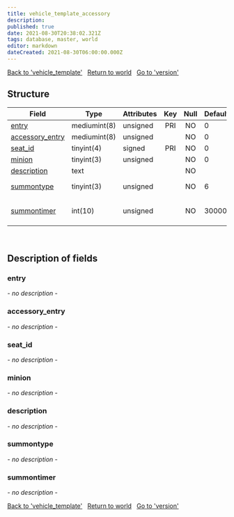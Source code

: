 ```yaml
---
title: vehicle_template_accessory
description: 
published: true
date: 2021-08-30T20:38:02.321Z
tags: database, master, world
editor: markdown
dateCreated: 2021-08-30T06:00:00.000Z
---
```


<a href="https://dev.trinitycore.info/en/database/master/world/vehicle_template" class="mt-5 v-btn v-btn--depressed v-btn--flat v-btn--outlined theme--light v-size--default darkblue--text text--lighten-3"><span class="v-btn__content"><i aria-hidden="true" class="v-icon notranslate v-icon--left mdi mdi-arrow-left theme--light"></i><span>Back to 'vehicle_template'</span></span></a>&nbsp;&nbsp;&nbsp;<a href="https://dev.trinitycore.info/en/database/master/world/home" class="mt-5 v-btn v-btn--depressed v-btn--flat v-btn--outlined theme--light v-size--default darkblue--text text--lighten-3"><span class="v-btn__content"><i aria-hidden="true" class="v-icon notranslate v-icon--left mdi mdi-home-outline theme--light"></i><span>Return to world</span></span></a>&nbsp;&nbsp;&nbsp;<a href="https://dev.trinitycore.info/en/database/master/world/version" class="mt-5 v-btn v-btn--depressed v-btn--flat v-btn--outlined theme--light v-size--default darkblue--text text--lighten-3"><span class="v-btn__content"><span>Go to 'version'</span><i aria-hidden="true" class="v-icon notranslate v-icon--right mdi mdi-arrow-right theme--light"></i></span></a>

## Structure

| Field | Type | Attributes | Key | Null | Default | Extra | Comment |
| --- | --- | --- | :---: | :---: | --- | --- | --- |
| [entry](#entry) | mediumint(8) | unsigned | PRI | NO | 0 |  |  |
| [accessory_entry](#accessory_entry) | mediumint(8) | unsigned |  | NO | 0 |  |  |
| [seat_id](#seat_id) | tinyint(4) | signed | PRI | NO | 0 |  |  |
| [minion](#minion) | tinyint(3) | unsigned |  | NO | 0 |  |  |
| [description](#description) | text |  |  | NO |  |  |  |
| [summontype](#summontype) | tinyint(3) | unsigned |  | NO | 6 |  | see enum TempSummonType |
| [summontimer](#summontimer) | int(10) | unsigned |  | NO | 30000 |  | timer, only relevant for certain summontypes |
&nbsp;
## Description of fields

### entry
*- no description -*
&nbsp;

### accessory_entry
*- no description -*
&nbsp;

### seat_id
*- no description -*
&nbsp;

### minion
*- no description -*
&nbsp;

### description
*- no description -*
&nbsp;

### summontype
*- no description -*
&nbsp;

### summontimer
*- no description -*
&nbsp;

<a href="https://dev.trinitycore.info/en/database/master/world/vehicle_template" class="mt-5 v-btn v-btn--depressed v-btn--flat v-btn--outlined theme--light v-size--default darkblue--text text--lighten-3"><span class="v-btn__content"><i aria-hidden="true" class="v-icon notranslate v-icon--left mdi mdi-arrow-left theme--light"></i><span>Back to 'vehicle_template'</span></span></a>&nbsp;&nbsp;&nbsp;<a href="https://dev.trinitycore.info/en/database/master/world/home" class="mt-5 v-btn v-btn--depressed v-btn--flat v-btn--outlined theme--light v-size--default darkblue--text text--lighten-3"><span class="v-btn__content"><i aria-hidden="true" class="v-icon notranslate v-icon--left mdi mdi-home-outline theme--light"></i><span>Return to world</span></span></a>&nbsp;&nbsp;&nbsp;<a href="https://dev.trinitycore.info/en/database/master/world/version" class="mt-5 v-btn v-btn--depressed v-btn--flat v-btn--outlined theme--light v-size--default darkblue--text text--lighten-3"><span class="v-btn__content"><span>Go to 'version'</span><i aria-hidden="true" class="v-icon notranslate v-icon--right mdi mdi-arrow-right theme--light"></i></span></a>

